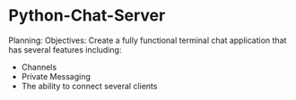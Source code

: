 # Python-Chat-Server
Planning:
Objectives:
Create a fully functional terminal chat application that has several features including:
 - Channels
 - Private Messaging
 - The ability to connect several clients
